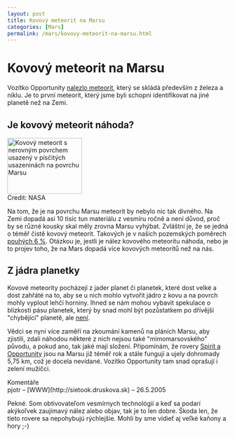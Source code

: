 ```yaml
---
layout: post
title: Kovový meteorit na Marsu
categories: [Mars]
permalink: /mars/kovovy-meteorit-na-marsu.html
---
```

# Kovový meteorit na Marsu

Vozítko Opportunity [nalezlo meteorit](http://marsrovers.jpl.nasa.gov/newsroom/pressreleases/20050119a.html), který se skládá především z železa a niklu. Je to první meteorit, který jsme byli schopni identifikovat na jiné planetě než na Zemi.

## Je kovový meteorit náhoda?

<div class="obry"><div class="leftbox"><img alt="Kovový meteorit s nerovným povrchem usazený v písčitých usazeninách na povrchu Marsu" height="127" src="http://www.techblog.cz/images/kovovy-meteorit-mars.jpg" width="170"/></div>Credit: NASA</div> 

Na tom, že je na povrchu Marsu meteorit by nebylo nic tak divného. Na Zemi dopadá asi 10 tisíc tun materiálu z vesmíru ročně a není důvod, proč by se různé kousky skal měly zrovna Marsu vyhýbat. Zvláštní je, že se jedná o téměř čistě kovový meteorit. Takových je v našich pozemských poměrech [pouhých 6 %](http://komety.wz.cz/meteory.html). Otázkou je, jestli je nález kovového meteoritu náhoda, nebo je to projev toho, že na Mars dopadá více kovových meteoritů než na nás.

## Z jádra planetky

Kovové meteority pocházejí z jader planet či planetek, které dost velké a dost zahřáté na to, aby se u nich mohlo vytvořit jádro z kovu a na povrch mohly vyplout lehčí horniny. Ihned se nám mohou vybavit spekulace o blízkosti pásu planetek, který by snad mohl být pozůstatkem po dřívější "chybějící" planetě, ale [není](http://66.102.9.104/search?q=cache:fC0rBCWm1GwJ:www.aldebaran.cz/lectures/2002_cag_planetky.pps+p%C3%A1s+mezi+marsem+a+jupiterem&hl=cs&lr=lang_cs).

Vědci se nyní více zaměří na zkoumání kamenů na pláních Marsu, aby zjistili, zdali náhodou některé z nich nejsou také "mimomarsovského" původu, a pokud ano, tak jaké mají složení. Připomínám, že rovery [Spirit a Opportunity](http://marsrovers.jpl.nasa.gov/) jsou na Marsu již téměř rok a stále fungují a ujely dohromady 5,75 km, což je docela nevídané. Vozítko Opportunity tam snad oprašují i zelení mužíčci.


<section id='comments-section'>
<div class='commentsheader'>Komentáře</div>        
<div class='comment-item-header' markdown=1>
pjotr &ndash; [WWW](http://sietook.druskova.sk) &ndash; 26.5.2005
</div>

Pekné. Som obtivovateľom vesmírnych technológií a keď sa podarí akýkoľvek zaujímavý nález alebo objav, tak je to len dobre. Škoda len, že tieto rovere sa nepohybujú rýchlejšie. Mohli by sme vidieť aj veľké kaňony a hory ;-)

</section>